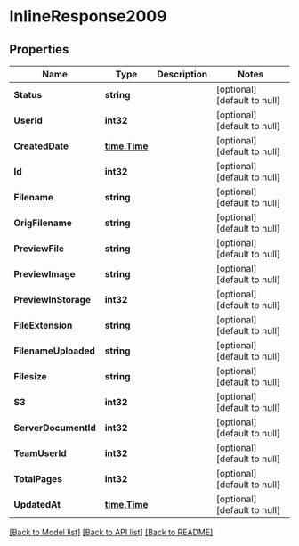 # InlineResponse2009

## Properties
Name | Type | Description | Notes
------------ | ------------- | ------------- | -------------
**Status** | **string** |  | [optional] [default to null]
**UserId** | **int32** |  | [optional] [default to null]
**CreatedDate** | [**time.Time**](time.Time.md) |  | [optional] [default to null]
**Id** | **int32** |  | [optional] [default to null]
**Filename** | **string** |  | [optional] [default to null]
**OrigFilename** | **string** |  | [optional] [default to null]
**PreviewFile** | **string** |  | [optional] [default to null]
**PreviewImage** | **string** |  | [optional] [default to null]
**PreviewInStorage** | **int32** |  | [optional] [default to null]
**FileExtension** | **string** |  | [optional] [default to null]
**FilenameUploaded** | **string** |  | [optional] [default to null]
**Filesize** | **string** |  | [optional] [default to null]
**S3** | **int32** |  | [optional] [default to null]
**ServerDocumentId** | **int32** |  | [optional] [default to null]
**TeamUserId** | **int32** |  | [optional] [default to null]
**TotalPages** | **int32** |  | [optional] [default to null]
**UpdatedAt** | [**time.Time**](time.Time.md) |  | [optional] [default to null]

[[Back to Model list]](../README.md#documentation-for-models) [[Back to API list]](../README.md#documentation-for-api-endpoints) [[Back to README]](../README.md)


